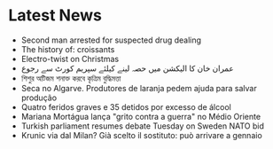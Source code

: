 # Latest News
-  Second man arrested for suspected drug dealing
-  The history of: croissants
-  Electro-twist on Christmas
-  عمران خان کا الیکشن میں حصہ لینے کیلئے سپریم کورٹ سے رجوع
-  শিশুর অটিজম শনাক্ত করবে কৃত্রিম বুদ্ধিমত্তা
-  Seca no Algarve. Produtores de laranja pedem ajuda para salvar produção
-  Quatro feridos graves e 35 detidos por excesso de álcool
-  Mariana Mortágua lança "grito contra a guerra" no Médio Oriente
-  Turkish parliament resumes debate Tuesday on Sweden NATO bid
-  Krunic via dal Milan? Già scelto il sostituto: può arrivare a gennaio
